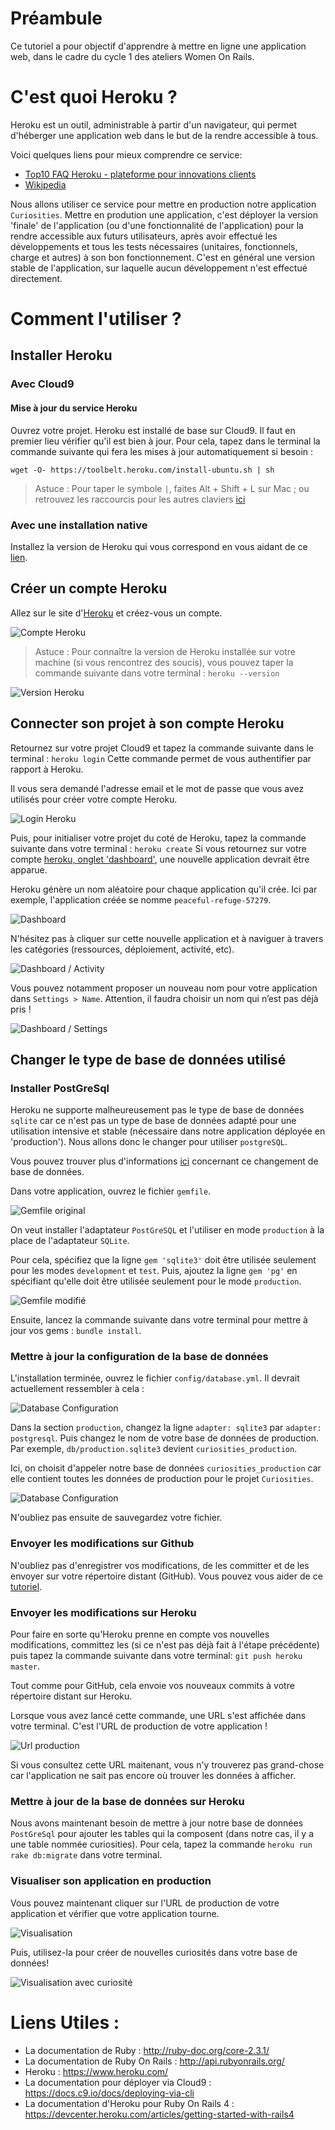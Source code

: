 # Préambule

Ce tutoriel a pour objectif d'apprendre à mettre en ligne une application web, dans le cadre du cycle 1 des ateliers Women On Rails.

# C'est quoi Heroku ?

Heroku est un outil, administrable à partir d'un navigateur, qui permet d'héberger une application web dans le but de la rendre accessible à tous.

Voici quelques liens pour mieux comprendre ce service:
- [Top10 FAQ Heroku - plateforme pour innovations clients](https://www.linkedin.com/pulse/20141009115620-34850697-top10-faq-heroku-plateforme-pour-innovations-clients)
- [Wikipedia](https://fr.wikipedia.org/wiki/Heroku)

Nous allons utiliser ce service pour mettre en production notre application ``` Curiosities ```.
Mettre en prodution une application, c'est déployer la version 'finale' de l'application (ou d'une fonctionnalité de l'application) pour la rendre accessible aux futurs utilisateurs, après avoir effectué les développements et tous les tests nécessaires (unitaires, fonctionnels, charge et autres) à son bon fonctionnement.
C'est en général une version stable de l'application, sur laquelle aucun développement n'est effectué directement.

# Comment l'utiliser ?

## Installer Heroku

### Avec Cloud9

#### Mise à jour du service Heroku

Ouvrez votre projet. Heroku est installé de base sur Cloud9. Il faut en premier lieu vérifier qu'il est bien à jour.
Pour cela, tapez dans le terminal la commande suivante qui fera les mises à jour automatiquement si besoin :

``` Terminal
wget -O- https://toolbelt.heroku.com/install-ubuntu.sh | sh
````
> Astuce : Pour taper le symbole ``` | ```, faites Alt + Shift + L sur Mac ; ou retrouvez les raccourcis pour les autres claviers [ici](http://atlasti.com/faq/where-is-the-vertical-bar-on-my-keyboard/)

### Avec une installation native

Installez la version de Heroku qui vous correspond en vous aidant de ce [lien](https://devcenter.heroku.com/articles/heroku-command-line#download-and-install).

## Créer un compte Heroku

Allez sur le site d'[Heroku](https://signup.heroku.com/identity) et créez-vous un compte.

![Compte Heroku](/images/readme/heroku_new_account.png)

> Astuce : Pour connaître la version de Heroku installée sur votre machine (si vous rencontrez des soucis), vous pouvez taper la commande suivante dans votre terminal : ``` heroku --version ```

![Version Heroku](/images/readme/heroku_version.png)

## Connecter son projet à son compte Heroku

Retournez sur votre projet Cloud9 et tapez la commande suivante dans le terminal : ``` heroku login ```
Cette commande permet de vous authentifier par rapport à Heroku.

Il vous sera demandé l'adresse email et le mot de passe que vous avez utilisés pour créer votre compte Heroku.

![Login Heroku](/images/readme/heroku_login.png)

Puis, pour initialiser votre projet du coté de Heroku, tapez la commande suivante dans votre terminal : ``` heroku create ```
Si vous retournez sur votre compte [heroku, onglet 'dashboard'](https://dashboard.heroku.com/apps), une nouvelle application devrait être apparue.

Heroku génère un nom aléatoire pour chaque application qu'il crée. Ici par exemple, l'application créée se nomme ```peaceful-refuge-57279```.

![Dashboard](/images/readme/heroku_dashboard.png)

N'hésitez pas à cliquer sur cette nouvelle application et à naviguer à travers les catégories (ressources, déploiement, activité, etc).

![Dashboard / Activity](/images/readme/heroku_activity_dashboard.png)

Vous pouvez notamment proposer un nouveau nom pour votre application dans ``` Settings > Name ```. Attention, il faudra choisir un nom qui n’est pas déjà pris !

![Dashboard / Settings](/images/readme/heroku_settings_name_change.png)

## Changer le type de base de données utilisé

### Installer PostGreSql

Heroku ne supporte malheureusement pas le type de base de données ```sqlite``` car ce n'est pas un type de base de données adapté pour une utilisation intensive et stable (nécessaire dans notre application déployée en 'production'). Nous allons donc le changer pour utiliser ```postgreSQL```.

Vous pouvez trouver plus d'informations [ici](https://devcenter.heroku.com/articles/sqlite3) concernant ce changement de base de données.

Dans votre application, ouvrez le fichier ```gemfile```.

![Gemfile original](/images/readme/gemfile_before.png)

On veut installer l'adaptateur ```PostGreSQL``` et l'utiliser en mode ```production``` à la place de l'adaptateur ```SQLite```. 

Pour cela, spécifiez que la ligne ``` gem 'sqlite3' ``` doit être utilisée seulement pour les modes ```development``` et ```test```.
Puis, ajoutez la ligne ``` gem 'pg' ``` en spécifiant qu'elle doit être utilisée seulement pour le mode ```production```.

![Gemfile modifié](/images/readme/gemfile_after.png)

Ensuite, lancez la commande suivante dans votre terminal pour mettre à jour vos gems : ``` bundle install ```.

### Mettre à jour la configuration de la base de données

L'installation terminée, ouvrez le fichier ``` config/database.yml ```. Il devrait actuellement ressembler à cela :

![Database Configuration](/images/readme/database_before.png)

Dans la section ```production```, changez la ligne ``` adapter: sqlite3 ``` par ``` adapter: postgresql ```.
Puis changez le nom de votre base de données de production. Par exemple, ``` db/production.sqlite3 ``` devient ``` curiosities_production ```.

Ici, on choisit d'appeler notre base de données ``` curiosities_production ``` car elle contient toutes les données de production pour le projet ``` Curiosities ```.

![Database Configuration](/images/readme/database_after.png)

N'oubliez pas ensuite de sauvegardez votre fichier.

### Envoyer les modifications sur Github

N'oubliez pas d'enregistrer vos modifications, de les committer et de les envoyer sur votre répertoire distant (GitHub). Vous pouvez vous aider de ce [tutoriel](https://women-on-rails.github.io/guide/push_project).

### Envoyer les modifications sur Heroku

Pour faire en sorte qu'Heroku prenne en compte vos nouvelles modifications, committez les (si ce n'est pas déjà fait à l'étape précédente) puis tapez la commande suivante dans votre terminal: ``` git push heroku master ```.

Tout comme pour GitHub, cela envoie vos nouveaux commits à votre répertoire distant sur Heroku.

Lorsque vous avez lancé cette commande, une URL s'est affichée dans votre terminal. C'est l'URL de production de votre application ! 

![Url production](/images/readme/git_push_heroku_master.png)

Si vous consultez cette URL maitenant, vous n'y trouverez pas grand-chose car l'application ne sait pas encore où trouver les données à afficher.

### Mettre à jour de la base de données sur Heroku

Nous avons maintenant besoin de mettre à jour notre base de données ```PostGreSql``` pour ajouter les tables qui la composent (dans notre cas, il y a une table nommée curiosities). Pour cela, tapez la commande ``` heroku run rake db:migrate ``` dans votre terminal.

### Visualiser son application en production

Vous pouvez maintenant cliquer sur l'URL de production de votre application et vérifier que votre application tourne.

![Visualisation](/images/readme/heroku_view_app.png)

Puis, utilisez-la pour créer de nouvelles curiosités dans votre base de données!

![Visualisation avec curiosité](/images/readme/heroku_view_app_curiosity.png)

# Liens Utiles :
- La documentation de Ruby : http://ruby-doc.org/core-2.3.1/
- La documentation de Ruby On Rails : http://api.rubyonrails.org/
- Heroku : https://www.heroku.com/
- La documentation pour déployer via Cloud9 : https://docs.c9.io/docs/deploying-via-cli
- La documentation d'Heroku pour Ruby On Rails 4 : https://devcenter.heroku.com/articles/getting-started-with-rails4